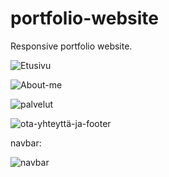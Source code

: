 # portfolio-website

Responsive portfolio website. 

![Etusivu](https://user-images.githubusercontent.com/90515624/212182052-6d492546-6e49-487a-88ee-035c5a1de682.PNG)

![About-me](https://user-images.githubusercontent.com/90515624/212182067-fb392990-5d30-4398-b7bd-c1ccac21b441.PNG)

![palvelut](https://github.com/EetuEH/Portfolio-website/assets/90515624/b1fc11cc-9f38-4ed2-a714-d41781d01bdc)

![ota-yhteyttä-ja-footer](https://github.com/EetuEH/Portfolio-website/assets/90515624/15af1d95-331f-4131-b32b-76c595382068)


navbar:

![navbar](https://github.com/EetuEH/Portfolio-website/assets/90515624/e1d8a199-85ee-4421-9b98-4655b84eade7)
